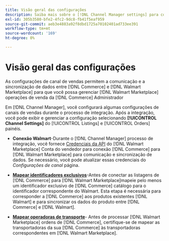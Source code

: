 ```yaml
---
title: Visão geral das configurações
description: Saiba mais sobre o [!DNL Channel Manager settings] para configurar a autenticação e mapear os atributos do catálogo de produtos e as operadoras de remessa necessárias para coordenar as operações de vendas entre [!DNL Commerce] e [!DNL Walmart Marketplace].
exl-id: 305b3580-bfe2-4fc2-9dc8-fb41f5eaf959
source-git-commit: aeb3e4883a92f8dbd1725a70102401ad733ee391
workflow-type: tm+mt
source-wordcount: '169'
ht-degree: 0%

---
```



# Visão geral das configurações

As configurações de canal de vendas permitem a comunicação e a sincronização de dados entre [!DNL Commerce] e [!DNL Walmart Marketplace] para que você possa gerenciar [!DNL Walmart Marketplace] operações de venda da [!DNL Commerce] Administrador

Em [!DNL Channel Manager], você configurará algumas configurações de canais de vendas durante o processo de integração. Após a integração, você pode exibir e gerenciar a configuração selecionando **[!UICONTROL Channel Settings]** do [!UICONTROL Listings] e [!UICONTROL Orders] painéis.

* **Conexão Walmart**-Durante o [!DNL Channel Manager] processo de integração, você fornece [Credenciais da API](walmart-requirements.md#generate-a-walmart-marketplace-production-api-key) do [!DNL Walmart Marketplace] Conta do vendedor para conexão [!DNL Commerce] para [!DNL Walmart Marketplace] para comunicação e sincronização de dados. Se necessário, você pode atualizar essas credenciais do *Configurações de canal* página.

* **[Mapear identificadores exclusivos](map-catalog-attributes.md)**-Antes de conectar as listagens de [!DNL Commerce] para [!DNL Walmart Marketplace]mapeie pelo menos um identificador exclusivo de [!DNL Commerce] catálogo para o identificador correspondente do Walmart. Esta etapa é necessária para corresponder a [!DNL Commerce] aos produtos existentes [!DNL Walmart] e para sincronizar os dados do produto entre [!DNL Commerce] e [!DNL Walmart].

* **[Mapear operadoras de transporte](map-shipping-carriers.md)**- Antes de processar [!DNL Walmart Marketplace] ordens de [!DNL Commerce], certifique-se de mapear as transportadoras da sua [!DNL Commerce] às transportadoras correspondentes em [!DNL Walmart Marketplace].
